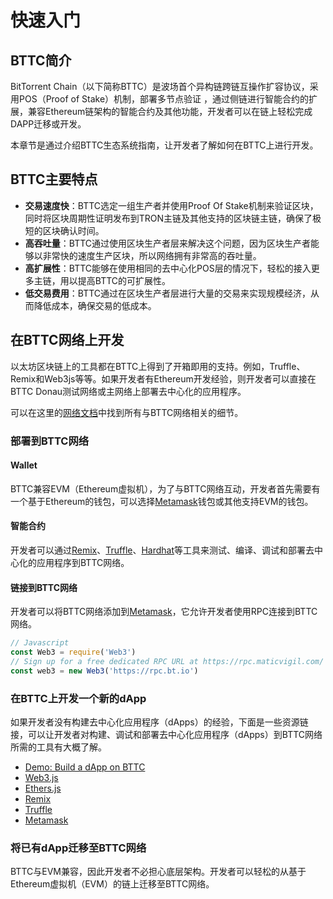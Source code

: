 # 快速入门
## BTTC简介
BitTorrent Chain（以下简称BTTC）是波场首个异构链跨链互操作扩容协议，采用POS（Proof of Stake）机制，部署多节点验证 ，通过侧链进行智能合约的扩展，兼容Ethereum链架构的智能合约及其他功能，开发者可以在链上轻松完成DAPP迁移或开发。
 
本章节是通过介绍BTTC生态系统指南，让开发者了解如何在BTTC上进行开发。
## BTTC主要特点
* **交易速度快**：BTTC选定一组生产者并使用Proof Of Stake机制来验证区块，同时将区块周期性证明发布到TRON主链及其他支持的区块链主链，确保了极短的区块确认时间。
* **高吞吐量**：BTTC通过使用区块生产者层来解决这个问题，因为区块生产者能够以非常快的速度生产区块，所以网络拥有非常高的吞吐量。
* **高扩展性**：BTTC能够在使用相同的去中心化POS层的情况下，轻松的接入更多主链，用以提高BTTC的可扩展性。
* **低交易费用**：BTTC通过在区块生产者层进行大量的交易来实现规模经济，从而降低成本，确保交易的低成本。

## 在BTTC网络上开发
以太坊区块链上的工具都在BTTC上得到了开箱即用的支持。例如，Truffle、Remix和Web3js等等。如果开发者有Ethereum开发经验，则开发者可以直接在BTTC Donau测试网络或主网络上部署去中心化的应用程序。

可以在这里的[网络文档](https://)中找到所有与BTTC网络相关的细节。
### 部署到BTTC网络
#### Wallet
BTTC兼容EVM（Ethereum虚拟机），为了与BTTC网络互动，开发者首先需要有一个基于Ethereum的钱包，可以选择[Metamask](https://docs.polygon.technology/docs/develop/metamask/overview)钱包或其他支持EVM的钱包。
#### 智能合约
开发者可以通过[Remix](https://docs.polygon.technology/docs/develop/remix)、[Truffle](https://docs.polygon.technology/docs/develop/truffle)、[Hardhat](https://docs.polygon.technology/docs/develop/hardhat)等工具来测试、编译、调试和部署去中心化的应用程序到BTTC网络。
#### 链接到BTTC网络
开发者可以将BTTC网络添加到[Metamask](https://docs.polygon.technology/docs/develop/metamask/overview)，它允许开发者使用RPC连接到BTTC网络。

```js
// Javascript
const Web3 = require('Web3')
// Sign up for a free dedicated RPC URL at https://rpc.maticvigil.com/ or other hosted node providers.
const web3 = new Web3('https://rpc.bt.io')
```

### 在BTTC上开发一个新的dApp
如果开发者没有构建去中心化应用程序（dApps）的经验，下面是一些资源链接，可以让开发者对构建、调试和部署去中心化应用程序（dApps）到BTTC网络所需的工具有大概了解。
* [Demo: Build a dApp on BTTC](https://)
* [Web3.js](https://www.dappuniversity.com/articles/web3-js-intro)
* [Ethers.js](https://docs.ethers.io/v5/)
* [Remix](https://docs.polygon.technology/docs/develop/remix/)
* [Truffle](https://docs.polygon.technology/docs/develop/truffle)
* [Metamask](https://docs.polygon.technology/docs/develop/metamask/overview)
 
### 将已有dApp迁移至BTTC网络
BTTC与EVM兼容，因此开发者不必担心底层架构。开发者可以轻松的从基于Ethereum虚拟机（EVM）的链上迁移至BTTC网络。
